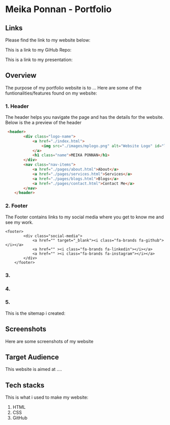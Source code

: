 # Meika Ponnan - Portfolio

## Links
Please find the link to my website below:

This is a link to my GiHub Repo:

This is a link to my presentation:

## Overview
The purpose of my portfolio website is to ...
Here are some of the funtionalities/features found on my website:
### 1. Header
The header helps you navigate the page and has the details for the website. Below is the a preview of the header
```html
 <header>
        <div class="logo-name">
            <a href="./index.html">
                <img src="./images/mplogo.png" alt="Website Logo" id="logo">
            </a> 
            <h1 class="name">MEIKA PONNAN</h1>
        </div>
        <nav class="nav-items">
            <a href="./pages/about.html">About</a>
            <a href="./pages/services.html">Services</a>
            <a href="./pages/blogs.html">Blogs</a>
            <a href="./pages/contact.html">Contact Me</a>
        </nav>
    </header>
```
### 2. Footer
The Footer contains links to my social media where you get to know me and see my work.
```
<footer>
        <div class="social-media">
            <a href="" target="_blank"><i class="fa-brands fa-github"></i></a>
            <a href="" ><i class="fa-brands fa-linkedin"></i></a>
            <a href="" ><i class="fa-brands fa-instagram"></i></a>
        </div>
    </footer>
```
### 3.
### 4.
### 5.

This is the sitemap i created:

## Screenshots
Here are some screenshots of my website

## Target Audience
This website is aimed at ....

## Tech stacks
This is what i used to make my website:
1. HTML
2. CSS
3. GitHub

